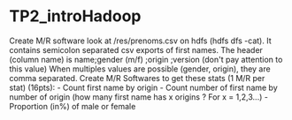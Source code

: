 # TP2_introHadoop
Create M/R software  look at /res/prenoms.csv on hdfs (hdfs dfs -cat).  It contains semicolon separated csv exports of first names. The header (column name) is name;gender (m/f) ;origin ;version (don't pay attention to this value) When multiples values are possible (gender, origin), they are comma separated.  Create M/R Softwares to get these stats (1 M/R per stat) (16pts): - Count first name by origin - Count number of first name by number of origin (how many first name has x origins ? For x = 1,2,3...) -  Proportion (in%) of male or female
